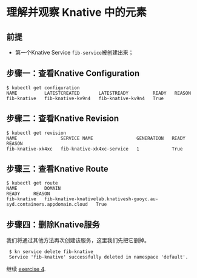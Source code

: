 # 理解并观察 Knative 中的元素

## 前提

* 第一个Knative Service `fib-service`被创建出来；

## 步骤一：查看Knative Configuration

```text
$ kubectl get configuration
NAME          LATESTCREATED       LATESTREADY         READY   REASON
fib-knative   fib-knative-kv9n4   fib-knative-kv9n4   True
```

## 步骤二：查看Knative Revision

```text
$ kubectl get revision
NAME                SERVICE NAME                GENERATION   READY     REASON
fib-knative-xk4xc   fib-knative-xk4xc-service   1            True
```

## 步骤三：查看Knative Route

```text
$ kubectl get route
NAME          DOMAIN                                                                     READY     REASON
fib-knative   fib-knative-knativelab.knativesh-guoyc.au-syd.containers.appdomain.cloud   True
```

## 步骤四：删除Knative服务

我们将通过其他方法再次创建该服务，这里我们先把它删掉。

   ```text
    $ kn service delete fib-knative
    Service 'fib-knative' successfully deleted in namespace 'default'.
   ```

继续 [exercise 4](./exercise-4.md).

